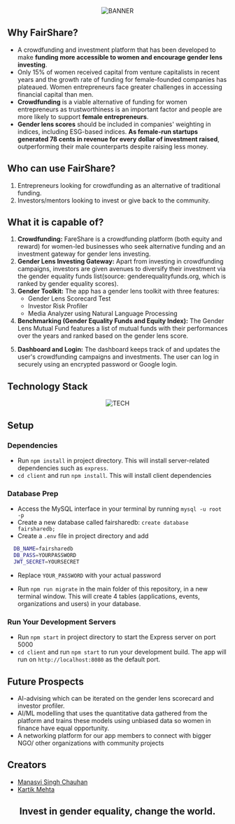 <p align="center">
  <img src="https://user-images.githubusercontent.com/77505989/226121872-7faa0319-50f6-42a4-9a88-86f6a04b2dc3.png" alt="BANNER" />
</p>

## Why FairShare?
- A crowdfunding and investment platform that has been developed to make **funding more accessible to women and encourage gender lens investing**.
- Only 15% of women received capital from venture capitalists in recent years and the growth rate of funding for female-founded companies has plateaued. Women entrepreneurs face greater challenges in accessing financial capital than men.
- **Crowdfunding** is a viable alternative of funding for women entrepreneurs as trustworthiness is an important factor and people are more likely to support **female entrepreneurs**.
- **Gender lens scores** should be included in companies' weighting in indices, including ESG-based indices. **As female-run startups generated 78 cents in revenue for every dollar of investment raised**, outperforming their male counterparts despite raising less money.

## Who can use FairShare?
1. Entrepreneurs looking for crowdfunding as an alternative of traditional funding.
2. Investors/mentors looking to invest or give back to the community.

## What it is capable of?
1. **Crowdfunding:** FareShare is a crowdfunding platform (both equity and reward) for women-led businesses who seek alternative funding and an investment gateway for gender lens investing.
2. **Gender Lens Investing Gateway:** Apart from investing in crowdfunding campaigns, investors are given avenues to diversify their investment via the gender equality funds list(source: genderequalityfunds.org, which is ranked by gender equality scores).
3. **Gender Toolkit:** The app has a gender lens toolkit with three features:
    - Gender Lens Scorecard Test
    - Investor Risk Profiler
    - Media Analyzer using Natural Language Processing
4. **Benchmarking (Gender Equality Funds and Equity Index):** The Gender Lens Mutual Fund features a list of mutual funds with their performances over the years and ranked based on the gender lens score.
5) **Dashboard and Login:** The dashboard keeps track of and updates the user's crowdfunding campaigns and investments. The user can log in securely using an encrypted password or Google login.

## Technology Stack
<p align="center">
  <img src="https://user-images.githubusercontent.com/77505989/226122941-ad557186-a081-4d67-91bc-04a68d6135e9.png" alt="TECH" />
</p>

## Setup

### Dependencies

- Run `npm install` in project directory. This will install server-related dependencies such as `express`.
- `cd client` and run `npm install`. This will install client dependencies

### Database Prep

- Access the MySQL interface in your terminal by running `mysql -u root -p`
- Create a new database called fairsharedb: `create database fairsharedb;`
- Create a `.env` file in project directory and add

```bash
  DB_NAME=fairsharedb
  DB_PASS=YOURPASSWORD
  JWT_SECRET=YOURSECRET
```

- Replace `YOUR_PASSWORD` with your actual password

- Run `npm run migrate` in the main folder of this repository, in a new terminal window. This will create 4 tables (applications, events, organizations and users) in your database.

### Run Your Development Servers

- Run `npm start` in project directory to start the Express server on port 5000
- `cd client` and run `npm start` to run your development build. The app will run on `http://localhost:8080` as the default port.



## Future Prospects
- AI-advising which can be iterated on the gender lens scorecard and investor profiler.
- AI/ML modelling that uses the quantitative data gathered from the platform and trains these models using unbiased data so women in finance have equal opportunity.
- A networking platform for our app members to connect with bigger NGO/ other organizations with community projects

## Creators
- [Manasvi Singh Chauhan](https://github.com/Alcyone713)
- [Kartik Mehta](https://github.com/kartikmehta8)

<h2>
    <p align="center">
        Invest in gender equality, change the world.
    </p>
</h2>
